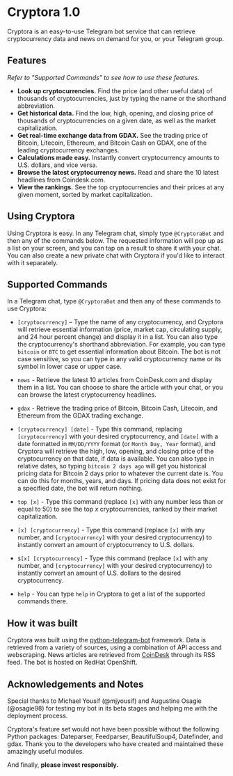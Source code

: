 # Cryptora 1.0

Cryptora is an easy-to-use Telegram bot service that can retrieve cryptocurrency data and news on demand for you, or your Telegram group.

## Features

*Refer to "Supported Commands" to see how to use these features.*

- **Look up cryptocurrencies.** Find the price (and other useful data) of thousands of cryptocurrencies, just by typing the name or the shorthand abbreviation.
- **Get historical data.** Find the low, high, opening, and closing price of thousands of cryptocurrencies on a given date, as well as the market capitalization.
- **Get real-time exchange data from GDAX.** See the trading price of Bitcoin, Litecoin, Ethereum, and Bitcoin Cash on GDAX, one of the leading cryptocurrency exchanges.
- **Calculations made easy.** Instantly convert cryptocurrency amounts to U.S. dollars, and vice versa.
- **Browse the latest cryptocurrency news.** Read and share the 10 latest headlines from Coindesk.com.
- **View the rankings.** See the top cryptocurrencies and their prices at any given moment, sorted by market capitalization.

## Using Cryptora

Using Cryptora is easy. In any Telegram chat, simply type `@CryptoraBot` and then any of the commands below. The requested information will pop up as a list on your screen, and you can tap on a result to share it with your chat. You can also create a new private chat with Cryptora if you'd like to interact with it separately.

## Supported Commands

In a Telegram chat, type `@CryptoraBot` and then any of these commands to use Cryptora:

- `[cryptocurrency]` – Type the name of any cryptocurrency, and Cryptora will retrieve essential information (price, market cap, circulating supply, and 24 hour percent change) and display it in a list. You can also type the cryptocurrency's shorthand abbreviation. For example, you can type `bitcoin` or `BTC` to get essential information about Bitcoin. The bot is not case sensitive, so you can type in any valid cryptocurrency name or its symbol in lower case or upper case.

- `news` - Retrieve the latest 10 articles from CoinDesk.com and display them in a list. You can choose to share the article with your chat, or you can browse the latest cryptocurrency headlines. 

- `gdax` - Retrieve the trading price of Bitcoin, Bitcoin Cash, Litecoin, and Ethereum from the GDAX trading exchange.

- `[cryptocurrency] [date]` - Type this command, replacing `[cryptocurrency]` with your desired cryptocurrency, and `[date]` with a date formatted in `MM/DD/YYYY` format (or `Month Day, Year` format), and Cryptora will retrieve the high, low, opening, and closing price of the cryptocurrency on that date, if data is available. You can also type in relative dates, so typing `bitcoin 2 days ago` will get you historical pricing data for Bitcoin 2 days prior to whatever the current date is. You can do this for months, years, and days. If pricing data does not exist for a specified date, the bot will return nothing.

- `top [x]` - Type this command (replace `[x]` with any number less than or equal to 50) to see the top *x* cryptocurrencies, ranked by their market capitalization.

- `[x] [cryptocurrency]` - Type this command (replace `[x]` with any number, and `[cryptocurrency]` with your desired cryptocurrency) to instantly convert an amount of cryptocurrency to U.S. dollars.

- `$[x] [cryptocurrency]` - Type this command (replace `[x]` with any number, and `[cryptocurrency]` with your desired cryptocurrency) to instantly convert an amount of U.S. dollars to the desired cryptocurrency.

- `help` - You can type `help` in Cryptora to get a list of the supported commands there.

## How it was built

Cryptora was built using the [python-telegram-bot](https://github.com/python-telegram-bot/python-telegram-bot) framework. Data is retrieved from a variety of sources, using a combination of API access and webscraping. News articles are retrieved from [CoinDesk](http://coindesk.com) through its RSS feed. The bot is hosted on RedHat OpenShift.
 
## Acknowledgements and Notes

Special thanks to Michael Yousif (@mjyousif) and Augustine Osagie (@osagie98) for testing my bot in its beta stages and helping me with the deployment process.

Cryptora's feature set would not have been possible without the following Python packages: Dateparser, Feedparser, BeautifulSoup4, Datefinder, and gdax. Thank you to the developers who have created and maintained these amazingly useful modules.

And finally, **please invest responsibly.**
